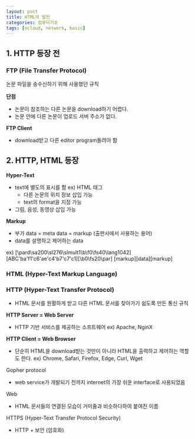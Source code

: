 ```yaml
---
layout: post
title: HTML의 발전
categories: 컴퓨터기초
tags: [ncloud, network, basic]
---
```


## 1. HTTP 등장 전

### FTP (File Transfer Protocol)

논문 파일을 송수신하기 위해 사용했던 규칙

**단점**

-   논문이 참조하는 다른 논문을 download하기 어렵다.
-   논문 안에 다른 논문이 업로드 서버 주소가 없다.

**FTP Client**

-   download받고 다른 editor program돌려야 함

## 2. HTTP, HTML 등장

**Hyper-Text**

-   text에 별도의 표시를 함
    ex) HTML 태그
    -   다른 논문의 위치 정보 삽입 가능
    -   text의 format을 지정 가능
-   그림, 음성, 동영상 삽입 가능

**Markup**

-   부가 data = meta data = markup (출판사에서 사용하는 용어)
-   data를 설명하고 제어하는 data

ex) [\pard\sa200\sl276\slmult1\b\f0\fs40\lang1042] [ABC\'ba\'f1\'c6\'ae\'c4\'b7\'c7\'c1][\b0\fs20\par]
[markup][data][markup]

### HTML (Hyper-Text Markup Language)

### HTTP (Hyper-Text Transfer Protocol)

-   HTML 문서를 원활하게 받고 다른 HTML 문서를 찾아가기 쉽도록 만든 통신 규칙

**HTTP Server = Web Server**

-   HTTP 기반 서비스를 제공하는 소프트웨어
    ex) Apache, NginX

**HTTP Client = Web Browser**

-   단순히 HTML을 download받는 것만이 아니라 HTML을 출력하고 제어하는 역할도 한다.
    ex) Chrome, Safari, Firefox, Edge, Curl, Wget

Gopher protocol

-   web service가 개발되기 전까지 internet의 가장 쉬운 interface로 사용되었음

Web

-   HTML 문서들의 연결된 모습이 거미줄과 비슷하다하여 붙여진 이름

HTTPS (Hyper-Text Transfer Protocol Security)

-   HTTP + 보안 (암호화)
